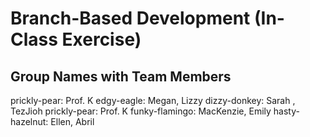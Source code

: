 # Branch-Based Development (In-Class Exercise)

## Group Names with Team Members
prickly-pear: Prof. K
edgy-eagle: Megan, Lizzy
dizzy-donkey: Sarah , TezJioh
prickly-pear: Prof. K
funky-flamingo: MacKenzie, Emily
hasty-hazelnut: Ellen, Abril 

